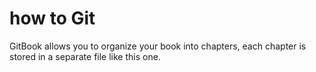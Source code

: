 # how to Git

GitBook allows you to organize your book into chapters, each chapter is stored in a separate file like this one.

